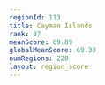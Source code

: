 ```yaml
---
regionId: 113
title: Cayman Islands
rank: 87
meanScore: 69.89
globalMeanScore: 69.33
numRegions: 220
layout: region_score
---
```

